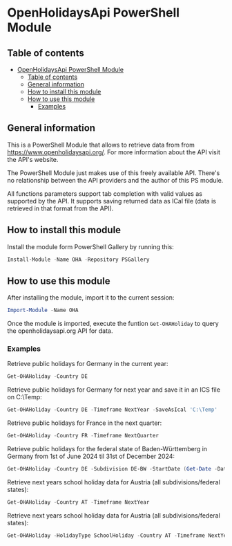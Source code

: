 # OpenHolidaysApi PowerShell Module

## Table of contents

- [OpenHolidaysApi PowerShell Module](#openholidaysapi-powershell-module)
  - [Table of contents](#table-of-contents)
  - [General information](#general-information)
  - [How to install this module](#how-to-install-this-module)
  - [How to use this module](#how-to-use-this-module)
    - [Examples](#examples)

## General information

This is a PowerShell Module that allows to retrieve data from from <https://www.openholidaysapi.org/>.
For more information about the API visit the API's website.

The PowerShell Module just makes use of this freely available API. There's no relationship between the API providers and the author of this PS module.

All functions parameters support tab completion with valid values as supported by the API.
It supports saving returned data as ICal file (data is retrieved in that format from the API).

## How to install this module

Install the module form PowerShell Gallery by running this:

```PowerShell
Install-Module -Name OHA -Repository PSGallery
```

## How to use this module

After installing the module, import it to the current session:

```PowerShell
Import-Module -Name OHA
```

Once the module is imported, execute the funtion ```Get-OHAHoliday``` to query the openholidaysapi.org API for data.

### Examples

Retrieve public holidays for Germany in the current year:

```PowerShell
Get-OHAHoliday -Country DE
```

Retrieve public holidays for Germany for next year and save it in an ICS file on C:\Temp:

```PowerShell
Get-OHAHoliday -Country DE -Timeframe NextYear -SaveAsIcal 'C:\Temp'
```

Retrieve public holidays for France in the next quarter:

```PowerShell
Get-OHAHoliday -Country FR -Timeframe NextQuarter
```

Retrieve public holidays for the federal state of Baden-Württemberg in Germany from 1st of June 2024 til 31st of December 2024:

```PowerShell
Get-OHAHoliday -Country DE -Subdivision DE-BW -StartDate (Get-Date -Date 2024-06-01) -EndDate (Get-Date -Date 2024-12-31)
```

Retrieve next years school holiday data for Austria (all subdivisions/federal states):

```PowerShell
Get-OHAHoliday -Country AT -Timeframe NextYear
```

Retrieve next years school holiday data for Austria (all subdivisions/federal states):

```PowerShell
Get-OHAHoliday -HolidayType SchoolHoliday -Country AT -Timeframe NextYear
```
